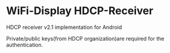 # WiFi-Display HDCP-Receiver 
HDCP receiver v2.1 implementation for Android

Private/public keys(from HDCP organization)are required for the authentication.
